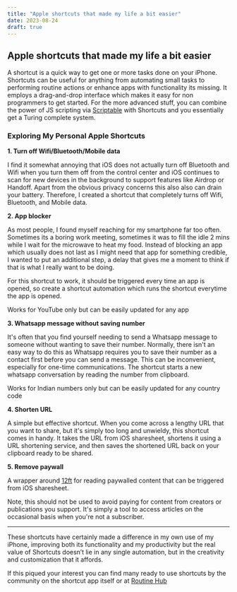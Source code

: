 ```yaml
---
title: "Apple shortcuts that made my life a bit easier"
date: 2023-08-24
draft: true
---
```


## Apple shortcuts that made my life a bit easier

A shortcut is a quick way to get one or more tasks done on your iPhone. Shortcuts can be useful for anything from automating small tasks to performing routine actions or enhance apps with functionality its missing. It employs a drag-and-drop interface which makes it easy for non programmers to get started. For the more advanced stuff, you can combine the power of JS scripting via [Scriptable](https://lex.page/d/0998a344-5e73-4c54-8e11-8c61f58e5810) with Shortcuts and you essentially get a Turing complete system. 

### Exploring My Personal Apple Shortcuts

**1. Turn off Wifi/Bluetooth/Mobile data**

I find it somewhat annoying that iOS does not actually turn off Bluetooth and Wifi when you turn them off from the control center and iOS continues to scan for new devices in the background to support features like Airdrop or Handoff. Apart from the obvious privacy concerns this also also can drain your battery. Therefore, I created a shortcut that completely turns off Wifi, Bluetooth, and Mobile data.

**2. App blocker**

As most people, I found myself reaching for my smartphone far too often. Sometimes its a boring work meeting, sometimes it was to fill the idle 2 mins while I wait for the microwave to heat my food. Instead of blocking an app which usually does not last as I might need that app for something credible, I wanted to put an additional step, a delay that gives me a moment to think if that is what I really want to be doing. 

For this shortcut to work, it should be triggered every time an app is opened, so create a shortcut automation which runs the shortcut everytime the app is opened.

Works for YouTube only but can be easily updated for any app

**3. Whatsapp message without saving number**

It's often that you find yourself needing to send a Whatsapp message to someone without wanting to save their number. Normally, there isn't an easy way to do this as Whatsapp requires you to save their number as a contact first before you can send a message. This can be inconvenient, especially for one-time communications. The shortcut starts a new whatsapp conversation by reading the number from clipboard.

Works for Indian numbers only but can be easily updated for any country code

**4. Shorten URL**

A simple but effective shortcut. When you come across a lengthy URL that you want to share, but it's simply too long and unwieldy, this shortcut comes in handy. It takes the URL from iOS sharesheet, shortens it using a URL shortening service, and then saves the shortened URL back on your clipboard ready to be shared. 

**5. Remove paywall**

A wrapper around [12ft](https://12ft.io/) for reading paywalled content that can be triggered from iOS sharesheet.

Note, this should not be used to avoid paying for content from creators or publications you support. It's simply a tool to access articles on the occasional basis when you're not a subscriber.

---
These shortcuts have certainly made a difference in my own use of my iPhone, improving both its functionality and my productivity but the real value of Shortcuts doesn’t lie in any single automation, but in the creativity and customization that it affords.

If this piqued your interest you can find many ready to use shortcuts by the community on the shortcut app itself or at [Routine Hub](https://routinehub.co/)

